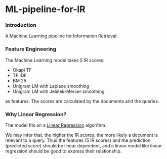 # ML-pipeline-for-IR

### Introduction

A Machine Learning pipeline for Information Retrieval.

### Feature Engineering

The Machine Learning model takes 5 IR scores: 
* Okapi TF
* TF IDF
* BM 25
* Unigram LM with Laplace smoothing
* Unigram LM with Jelinek-Mercer smoothing 

as features. The scores are calculated by the documents and the queries.

### Why Linear Regression?

The model fits on a [Linear Regression](https://en.wikipedia.org/wiki/Linear_regression) algorithm.

We may infer that, the higher the IR scores, the more likely a document is relevant to a query. Thus the features (5 IR scores) and the prediction (predicted score) should be linear dependent, and a linear model like linear regression should be good to express their relationship.
